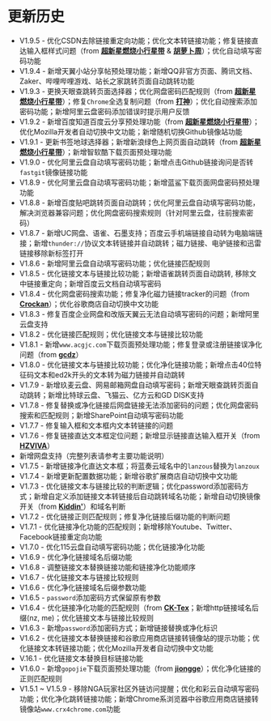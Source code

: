 # 更新历史

* V1.9.5 - 优化CSDN去除链接重定向功能；优化文本转链接功能；修复链接直达输入框样式问题（from **[超新星燃烧小行星带](https://greasyfork.org/zh-CN/scripts/422773-链接助手/discussions/93044)** & **[胡萝卜周](https://greasyfork.org/zh-CN/scripts/422773-%E9%93%BE%E6%8E%A5%E5%8A%A9%E6%89%8B/discussions/93793)**）；优化自动填写密码功能
* V1.9.4 - 新增天翼小站分享帖预处理功能；新增QQ非官方页面、腾讯文档、Zaker、哔哩哔哩游戏、站长之家跳转页面自动跳转功能
* V1.9.3 - 更换天眼查跳转页面选择器；优化网盘密码匹配规则（from **[超新星燃烧小行星带](https://greasyfork.org/zh-CN/scripts/422773-链接助手/discussions/92649)**）；修复`Chrome`全选复制问题（from **[打神](https://greasyfork.org/zh-CN/scripts/422773-%E9%93%BE%E6%8E%A5%E5%8A%A9%E6%89%8B/discussions/92630)**）；优化自动搜索添加密码功能；新增阿里云盘密码添加错误时提示用户反馈
* V1.9.2 - 新增百度知道百度云分享预处理功能（from **[超新星燃烧小行星带](https://greasyfork.org/zh-CN/scripts/422773-链接助手/discussions/92549)**）；优化Mozilla开发者自动切换中文功能；新增随机切换Github镜像站功能
* V1.9.1 - 更新书签地球选择器；新增新浪绿色上网页面自动跳转（from **[超新星燃烧小行星带](https://greasyfork.org/zh-CN/scripts/422773-链接助手/discussions/92449)**）；新增智软酷下载页面预处理功能
* V1.9.0 - 优化阿里云盘自动填写密码功能；新增点击Github链接询问是否转`fastgit`镜像链接功能
* V1.8.9 - 优化阿里云盘自动填写密码功能；新增蓝鲨下载页面网盘密码预处理功能
* V1.8.8 - 新增百度贴吧跳转页面自动跳转；优化阿里云盘自动填写密码功能，解决浏览器兼容问题；优化网盘密码搜索规则（针对阿里云盘，往前搜索密码）
* V1.8.7 - 新增UC网盘、语雀、石墨支持；百度云手机端链接自动转为电脑端链接；新增`thunder://`协议文本转链接并自动跳转；磁力链接、电驴链接和迅雷链接移除新标签打开
* V1.8.6 - 新增阿里云盘自动填写密码功能；优化链接匹配规则
* V1.8.5 - 优化链接文本与链接比较功能；新增语雀跳转页面自动跳转, 移除文中链接重定向；新增百度云文档自动填写密码
* V1.8.4 - 优化网盘密码搜索功能；修复净化磁力链接tracker的问题（from **[Crockan](https://greasyfork.org/zh-CN/scripts/422773-链接助手/discussions/90468)**）；优化谷歌商店自动切换中文功能
* V1.8.3 - 修复百度企业网盘和改版天翼云无法自动填写密码的问题；新增阿里云盘支持
* V1.8.2 - 优化链接匹配规则；优化链接文本与链接比较功能
* V1.8.1 - 新增`www.acgjc.com`下载页面预处理功能；修复登录或注册链接误净化问题（from **[gcdz](https://greasyfork.org/zh-CN/scripts/422773-链接助手/discussions/87122)**）
* V1.8.0 - 优化链接文本与链接比较功能；优化净化链接功能；新增点击40位特征码文本和ed2k开头的文本转为磁力链接并自动跳转
* V1.7.9 - 新增玖麦云盘、网易邮箱网盘自动填写密码；新增天眼查跳转页面自动跳转；新增比特球云盘、飞猫云、亿方云和GD DISK支持
* V1.7.8 - 修复替换或净化链接后网盘链接无法添加密码的问题；优化网盘密码搜索和匹配规则；新增SharePoint自动填写密码功能
* V1.7.7 - 修复输入框和文本框内文本转链接的问题
* V1.7.6 - 修复链接直达文本框定位问题；新增显示链接直达输入框开关（from **[HZVIVA](https://greasyfork.org/zh-CN/scripts/422773-链接助手/discussions/87382)**）
* 新增网盘支持（完整列表请参考主要功能说明）
* V1.7.5 - 新增链接净化直达文本框；将蓝奏云域名中的`lanzous`替换为`lanzoux`
* V1.7.4 - 新增更新配置数据功能；新增谷歌扩展商店自动切换中文功能
* V1.7.3 - 优化链接文本与链接比较的判断逻辑；优化password添加密码方式；新增自定义添加链接文本转链接后自动跳转域名功能；新增自动切换镜像开关（from **[Kiddin'](https://greasyfork.org/zh-CN/scripts/422773-链接助手/discussions/86050)**）和域名判断
* V1.7.2 - 优化链接正则匹配规则；修复净化链接后缀功能的判断问题
* V1.7.1 - 优化链接净化功能的匹配规则；新增移除Youtube、Twitter、Facebook链接重定向功能
* V1.7.0 - 优化115云盘自动填写密码功能；优化链接净化功能
* V1.6.9 - 优化净化链接域名后缀功能
* V1.6.8 - 调整链接文本替换链接功能和链接净化功能顺序
* V1.6.7 - 优化链接文本与链接比较规则
* V1.6.6 - 优化净化链接域名后缀参数功能
* V1.6.5 - `password`添加密码方式保留原有参数
* V1.6.4 - 优化链接净化功能的匹配规则（from **[CK-Tex](https://github.com/oneNorth7/LinkHelper/issues/2)**；新增http链接域名后缀(nz, me)；优化链接文本与链接比较规则
* V1.6.3 - 新增`password`添加密码方式；新增链接替换或净化标识
* V1.6.2 - 优化链接文本替换链接和谷歌应用商店链接转镜像站的提示功能；优化链接文本转链接功能；优化Mozilla开发者自动切换中文功能
* V.16.1 - 优化链接文本替换目标链接功能
* V1.6.0 - 新增`gopojie`下载页面预处理功能（from **[jiongge](https://github.com/oneNorth7/LinkHelper/issues/1)**）；优化净化链接的正则匹配规则
* V1.5.1 ~ V1.5.9 - 移除NGA玩家社区外链访问提醒；优化和彩云自动填写密码功能；优化净化跳转链接功能；新增Chrome系浏览器中谷歌应用商店链接转镜像站`www.crx4chrome.com`功能
